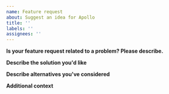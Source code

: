 ```yaml
---
name: Feature request
about: Suggest an idea for Apollo
title: ''
labels: ''
assignees: ''
---
```


**Is your feature request related to a problem? Please describe.**

<!-- A clear and concise description of what the problem is. Ex. I'm always
frustrated when [...] -->

**Describe the solution you'd like**

<!-- A clear and concise description of what you want to happen. -->

**Describe alternatives you've considered**

<!-- A clear and concise description of any alternative solutions or features you've
considered. -->

**Additional context**

<!-- Add any other context or screenshots about the feature request here. -->

